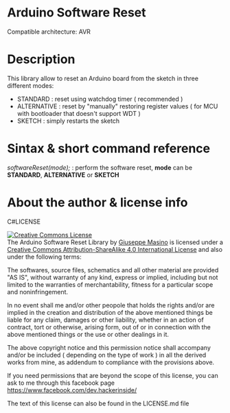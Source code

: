 # Arduino Software Reset

Compatible architecture: AVR

# Description
This library allow to reset an Arduino board from the sketch in three different modes:

- STANDARD    : reset using watchdog timer ( recommended )
- ALTERNATIVE : reset by "manually" restoring register values ( for MCU with bootloader that doesn't support WDT )
- SKETCH      : simply restarts the sketch

# Sintax & short command reference

*softwareReset(mode);* : perform the software reset, **mode** can be **STANDARD**, **ALTERNATIVE** or **SKETCH**

# About the author & license info

C#LICENSE

<a rel="license" href="http://creativecommons.org/licenses/by-sa/4.0/">
<img alt="Creative Commons License" style="border-width:0" src="https://i.creativecommons.org/l/by-sa/4.0/88x31.png" />
</a>
<br />
<span xmlns:dct="http://purl.org/dc/terms/" property="dct:title">The Arduino Software Reset Library</span> by <a xmlns:cc="http://creativecommons.org/ns#" href="https://github.com/HackerInside0/Arduino_SoftwareReset" property="cc:attributionName" rel="cc:attributionURL">Giuseppe Masino</a> is licensed under a <a rel="license" href="http://creativecommons.org/licenses/by-sa/4.0/">Creative Commons Attribution-ShareAlike 4.0 International License</a> and also under the following terms:  

The softwares, source files, schematics and all other material are provided "AS IS", without warranty of any kind, express or implied, including but not limited to the warranties of merchantability, fitness for a particular scope and noninfringement.   

In no event shall me and/or other peopole that holds the rights and/or are implied in the creation and distribution of the above mentioned things be liable for any claim, damages or other liability, whether in an action of contract, tort or otherwise, arising form, out of or in connection with the above mentioned things or the use or other dealings in it.  

The above copyright notice and this permission notice shall accompany and/or be included ( depending on the type of work ) in all the derived works from mine, as addendum to compliance with the provisions above.  

If you need permissions that are beyond the scope of this license, you can ask to me through this facebook page <a xmlns:cc="http://creativecommons.org/ns#" href="https://www.facebook.com/dev.hackerinside/" rel="cc:morePermissions">https://www.facebook.com/dev.hackerinside/</a>

The text of this license can also be found in the LICENSE.md file